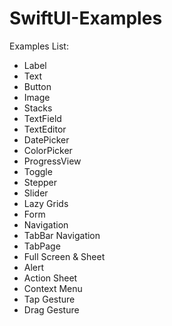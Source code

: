 # SwiftUI-Examples

Examples List:

- Label
- Text
- Button
- Image
- Stacks
- TextField
- TextEditor
- DatePicker
- ColorPicker
- ProgressView
- Toggle
- Stepper
- Slider
- Lazy Grids
- Form
- Navigation
- TabBar Navigation
- TabPage
- Full Screen & Sheet
- Alert
- Action Sheet
- Context Menu
- Tap Gesture
- Drag Gesture

